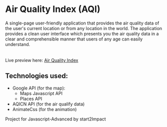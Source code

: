 # Air Quality Index (AQI)
A single-page user-friendly application that provides the air quality data of the user's current location or from any location in the world.
The application provides a clean user interface which presents you the air quality data in a clear and comprehensible manner that users of any age can easily understand.<br><br><br>
Live preview here: [Air Quality Index](https://laughing-bell-37a584.netlify.app)

## Technologies used:

* Google API (for the map):
  * Maps Javascript API
  * Places API 
* AQICN API (for the air qualify data)
* AnimateCss (for the animation)

Project for Javascript-Advanced by start2Impact
